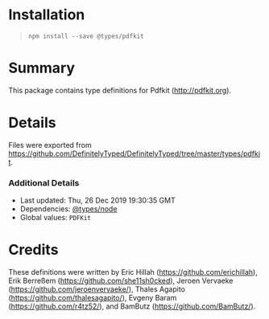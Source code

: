 # Installation
> `npm install --save @types/pdfkit`

# Summary
This package contains type definitions for Pdfkit (http://pdfkit.org).

# Details
Files were exported from https://github.com/DefinitelyTyped/DefinitelyTyped/tree/master/types/pdfkit.

### Additional Details
 * Last updated: Thu, 26 Dec 2019 19:30:35 GMT
 * Dependencies: [@types/node](https://npmjs.com/package/@types/node)
 * Global values: `PDFKit`

# Credits
These definitions were written by Eric Hillah (https://github.com/erichillah), Erik Berreßem (https://github.com/she11sh0cked), Jeroen Vervaeke (https://github.com/jeroenvervaeke/), Thales Agapito (https://github.com/thalesagapito/), Evgeny Baram (https://github.com/r4tz52/), and BamButz (https://github.com/BamButz/).

